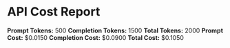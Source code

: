 # API Cost Report

**Prompt Tokens:** 500
**Completion Tokens:** 1500
**Total Tokens:** 2000
**Prompt Cost:** $0.0150
**Completion Cost:** $0.0900
**Total Cost:** $0.1050

